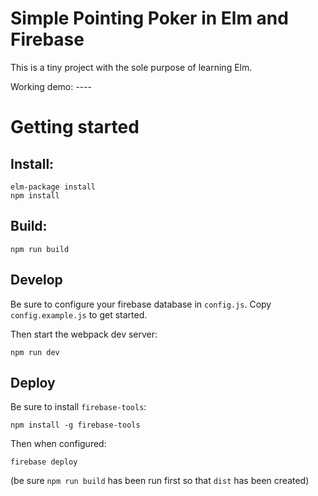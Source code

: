 # Simple Pointing Poker in Elm and Firebase

This is a tiny project with the sole purpose of learning Elm.

Working demo: ----


# Getting started

## Install:

    elm-package install
    npm install

## Build:

    npm run build

## Develop

Be sure to configure your firebase database in `config.js`. Copy
`config.example.js` to get started.

Then start the webpack dev server:

    npm run dev

## Deploy

Be sure to install `firebase-tools`:

    npm install -g firebase-tools

Then when configured:

    firebase deploy

(be sure `npm run build` has been run first so that `dist` has been created)
